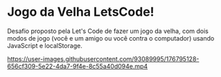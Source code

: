 # Jogo da Velha LetsCode!

Desafio proposto pela Let's Code de fazer um jogo da velha, com dois modos de jogo (você e um amigo ou você contra o computador) usando JavaScript e localStorage. 










https://user-images.githubusercontent.com/93089995/176795128-656cf309-5e22-4da7-9f4e-8c55a40d094e.mp4

